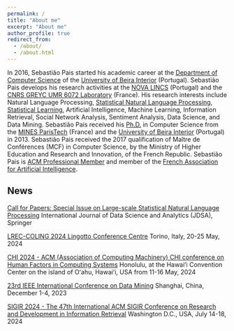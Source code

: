 ```yaml
---
permalink: /
title: "About me"
excerpt: "About me"
author_profile: true
redirect_from: 
  - /about/
  - /about.html
---
```



In 2016, Sebastião Pais started his academic career at the [Department of Computer Science](http://www.di.ubi.pt/) of the [University of Beira Interior](https://www.ubi.pt/) (Portugal). Sebastião Pais develops his research activities at the [NOVA LINCS](https://nova-lincs.di.fct.unl.pt/) (Portugal) and the [CNRS GREYC UMR 6072 Laboratory](http://www.greyc.fr/) (France). His research interests include Natural Language Processing, [Statistical Natural Language Processing](https://nlp.stanford.edu/fsnlp/), [Statistical Learning](https://www.statlearning.com/), Artificial Intelligence, Machine Learning, Information Retrieval, Social Network Analysis, Sentiment Analysis, Data Science, and Data Mining. Sebastião Pais received his [Ph.D.](https://goo.gl/mK4LGn) in Computer Science from the [MINES ParisTech](http://www.minesparis.psl.eu/) (France) and the [University of Beira Interior](https://www.ubi.pt/) (Portugal) in 2013. Sebastião Pais received the 2017 qualification of Maître de Conférences (MCF) in Computer Science, by the Ministry of Higher Education and Research and Innovation, of the French Republic.
Sebastião Pais is [ACM Professional Member](http://member.acm.org/~sebastiaopais) and member of the [French Association for Artificial Intelligence](https://afia.asso.fr/).

## News

[Call for Papers: Special Issue on Large-scale Statistical Natural Language Processing](https://www.springer.com/journal/41060/updates/19247002)
International Journal of Data Science and Analytics (JDSA), Springer

[LREC-COLING 2024 Lingotto Conference Centre](https://lrec-coling-2024.org/)
Torino, Italy, 20-25 May, 2024

[CHI 2024 - ACM (Association of Computing Machinery) CHI conference on Human Factors in Computing Systems](https://chi2024.acm.org/)
Honolulu, at the Hawaiʻi Convention Center on the island of Oʻahu, Hawaiʻi, USA from 11-16 May, 2024

[23rd IEEE International Conference on Data Mining](http://www.cloud-conf.net/icdm2023/index.html)
Shanghai, China, December 1-4, 2023

[SIGIR 2024 - The 47th International ACM SIGIR Conference on Research and Development in Information Retrieval](https://sigir-2024.github.io/index.html)
Washington D.C., USA, July 14-18, 2024


